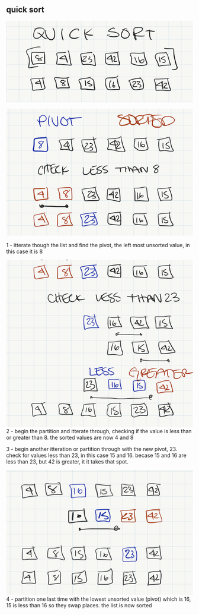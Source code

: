 ## quick sort

![origional](assets/blog-quick-sort-assets/origional.png)

![step 1](assets/blog-quick-sort-assets/step1.png)

1 - itterate though the list and find the pivot, the left most unsorted value, in this case it is 8

![step2](assets/blog-quick-sort-assets/step2.png)
2 - begin the partition and itterate through, checking if the value is less than or greater than 8. the sorted values are now 4 and 8

3 - begin another itteration or partition through with the new pivot, 23. check for values less than 23, in this case 15 and 16. becase 15 and 16 are less than 23, but 42 is greater, it it takes that spot.

![step3](assets/blog-quick-sort-assets/step3.png)
4 - partition one last time with the lowest unsorted value (pivot) which is 16, 15 is less than 16 so they swap places. the list is now sorted



